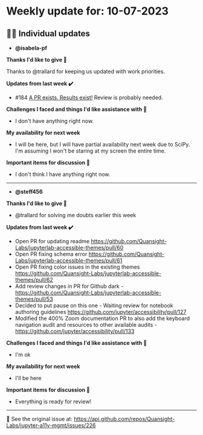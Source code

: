# Weekly update for: 10-07-2023

## :singer: Individual updates

- **@isabela-pf** 

 **Thanks I'd like to give 🙌** 

Thanks to @trallard for keeping us updated with work priorities.

**Updates from last week :heavy_check_mark:**

- #184 [A PR exists. Results exist!](https://github.com/Quansight-Labs/JupyterLab-user-testing/pull/10) Review is probably needed.

**Challenges I faced and things I'd like assistance with 🙏**
- I don't have anything right now.

**My availability for next week**
- I will be here, but I will have partial availability next week due to SciPy. I'm assuming I won't be staring at my screen the entire time.

**Important items for discussion 💬**
- I don't think I have anything right now. 
---

- **@steff456** 

 **Thanks I'd like to give 🙌**
- @trallard for solving me doubts earlier this week

**Updates from last week :heavy_check_mark:**
- Open PR for updating readme https://github.com/Quansight-Labs/jupyterlab-accessible-themes/pull/60
- Open PR fixing schema error https://github.com/Quansight-Labs/jupyterlab-accessible-themes/pull/61
- Open PR fixing color issues in the existing themes https://github.com/Quansight-Labs/jupyterlab-accessible-themes/pull/62
- Add review changes in PR for Github dark - https://github.com/Quansight-Labs/jupyterlab-accessible-themes/pull/53
- Decided to put pause on this one - Waiting review for notebook authoring guidelines https://github.com/jupyter/accessibility/pull/127 
- Modified the 400% Zoom documentation PR to also add the keyboard navigation audit and resources to other available audits - https://github.com/jupyter/accessibility/pull/133

**Challenges I faced and things I'd like assistance with 🙏**
- I'm ok

**My availability for next week**
- I'll be here

**Important items for discussion 💬**
- Everything is ready for review! 
 
---


:link: See the original issue at: <https://api.github.com/repos/Quansight-Labs/jupyter-a11y-mgmt/issues/226>


